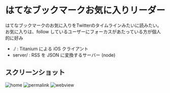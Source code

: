 はてなブックマークお気に入りリーダー
=====

はてなブックマークのお気に入りをTwitterのタイムラインみたいに読みたい。
お気に入りは、follow しているユーザーにフォーカスがあたっている方が個人的に好み

* ./ : Titanium による iOS クライアント
* server/ : RSS を JSON に変換するサーバー (node)

スクリーンショット
--------------------

![home](http://bloghackers.net/~naoya/images/hbfav01.png)
![permalink](http://bloghackers.net/~naoya/images/hbfav02.png)
![webview](http://bloghackers.net/~naoya/images/hbfav03.png)
